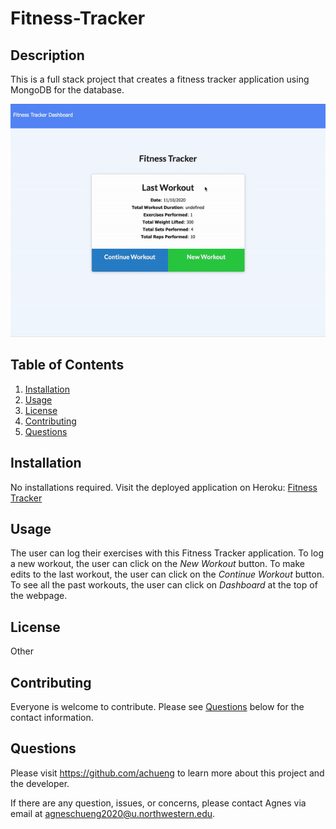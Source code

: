 # Fitness-Tracker

## Description
This is a full stack project that creates a fitness tracker application using MongoDB for the database.

![Fiteness Tracker Application Demo](./public/assets/fitness-tracker-demo.gif)

## Table of Contents
  1. [Installation](#Installation)
  2. [Usage](#Usage)
  3. [License](#License)
  4. [Contributing](#Contributing)
  5. [Questions](#Questions)

## Installation

No installations required. Visit the deployed application on Heroku: [Fitness Tracker](https://still-bayou-91018.herokuapp.com/)

## Usage

The user can log their exercises with this Fitness Tracker application. To log a new workout, the user can click on the *New Workout* button. To make edits to the last workout, the user can click on the *Continue Workout* button. To see all the past workouts, the user can click on *Dashboard* at the top of the webpage. 

## License

Other

## Contributing

Everyone is welcome to contribute. Please see [Questions](#Questions) below for the contact information.

## Questions

Please visit https://github.com/achueng to learn more about this project and the developer.
  
If there are any question, issues, or concerns, please contact Agnes via email at [agneschueng2020@u.northwestern.edu](mailto:agneschueng2020@u.northwestern.edu).
